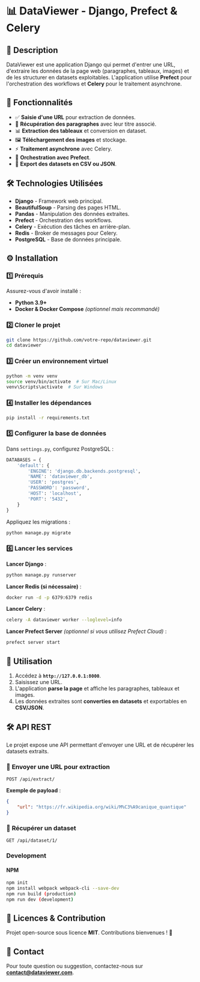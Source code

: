 # 📊 DataViewer - Django, Prefect & Celery

## 📌 Description
DataViewer est une application Django qui permet d'entrer une URL, d'extraire les données de la page web (paragraphes, tableaux, images) et de les structurer en datasets exploitables. L'application utilise **Prefect** pour l'orchestration des workflows et **Celery** pour le traitement asynchrone.

## 🚀 Fonctionnalités
- ✅ **Saisie d'une URL** pour extraction de données.
- 📄 **Récupération des paragraphes** avec leur titre associé.
- 📊 **Extraction des tableaux** et conversion en dataset.
- 🖼️ **Téléchargement des images** et stockage.
- ⚡ **Traitement asynchrone** avec Celery.
- 🎯 **Orchestration avec Prefect**.
- 📂 **Export des datasets en CSV ou JSON**.

## 🛠️ Technologies Utilisées
- **Django** - Framework web principal.
- **BeautifulSoup** - Parsing des pages HTML.
- **Pandas** - Manipulation des données extraites.
- **Prefect** - Orchestration des workflows.
- **Celery** - Exécution des tâches en arrière-plan.
- **Redis** - Broker de messages pour Celery.
- **PostgreSQL** - Base de données principale.

## ⚙️ Installation

### 1️⃣ Prérequis
Assurez-vous d'avoir installé :
- **Python 3.9+**
- **Docker & Docker Compose** *(optionnel mais recommandé)*

### 2️⃣ Cloner le projet
```bash
git clone https://github.com/votre-repo/dataviewer.git
cd dataviewer
```

### 3️⃣ Créer un environnement virtuel
```bash
python -m venv venv
source venv/bin/activate  # Sur Mac/Linux
venv\Scripts\activate  # Sur Windows
```

### 4️⃣ Installer les dépendances
```bash
pip install -r requirements.txt
```

### 5️⃣ Configurer la base de données
Dans `settings.py`, configurez PostgreSQL :
```python
DATABASES = {
    'default': {
        'ENGINE': 'django.db.backends.postgresql',
        'NAME': 'dataviewer_db',
        'USER': 'postgres',
        'PASSWORD': 'password',
        'HOST': 'localhost',
        'PORT': '5432',
    }
}
```
Appliquez les migrations :
```bash
python manage.py migrate
```

### 6️⃣ Lancer les services
**Lancer Django** :
```bash
python manage.py runserver
```

**Lancer Redis (si nécessaire)** :
```bash
docker run -d -p 6379:6379 redis
```

**Lancer Celery** :
```bash
celery -A dataviewer worker --loglevel=info
```

**Lancer Prefect Server** *(optionnel si vous utilisez Prefect Cloud)* :
```bash
prefect server start
```

## 📌 Utilisation
1. Accédez à **`http://127.0.0.1:8000`**.
2. Saisissez une URL.
3. L'application **parse la page** et affiche les paragraphes, tableaux et images.
4. Les données extraites sont **converties en datasets** et exportables en **CSV/JSON**.

## 🛠️ API REST
Le projet expose une API permettant d'envoyer une URL et de récupérer les datasets extraits.

### 🔹 **Envoyer une URL pour extraction**
```http
POST /api/extract/
```
**Exemple de payload** :
```json
{
    "url": "https://fr.wikipedia.org/wiki/M%C3%A9canique_quantique"
}
```

### 🔹 **Récupérer un dataset**
```http
GET /api/dataset/1/
```

### Development 
#### NPM 
```bash
npm init
npm install webpack webpack-cli --save-dev
npm run build (production)
npm run dev (development)
```


## 📜 Licences & Contribution
Projet open-source sous licence **MIT**. Contributions bienvenues ! 🚀

## 📧 Contact
Pour toute question ou suggestion, contactez-nous sur **contact@dataviewer.com**.

